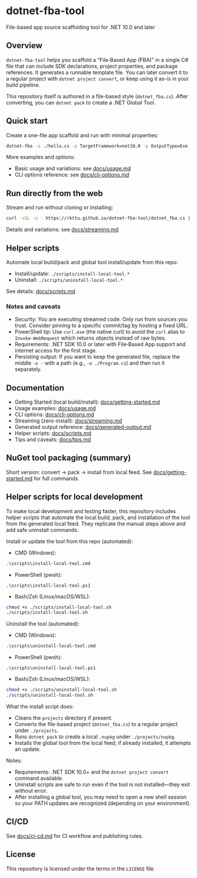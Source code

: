 # dotnet-fba-tool

File-based app source scaffolding tool for .NET 10.0 and later

## Overview

`dotnet-fba-tool` helps you scaffold a “File‑Based App (FBA)” in a single C# file that can include SDK declarations, project properties, and package references. It generates a runnable template file. You can later convert it to a regular project with `dotnet project convert`, or keep using it as-is in your build pipeline.

This repository itself is authored in a file-based style (`dotnet_fba.cs`). After converting, you can `dotnet pack` to create a .NET Global Tool.

## Quick start

Create a one-file app scaffold and run with minimal properties:

```bash
dotnet-fba -o ./hello.cs -p TargetFramework=net10.0 -p OutputType=Exe
```

More examples and options:

- Basic usage and variations: see [docs/usage.md](./docs/usage.md)
- CLI options reference: see [docs/cli-options.md](./docs/cli-options.md)

## Run directly from the web

Stream and run without cloning or installing:

```bash
curl -sSL -o - https://rkttu.github.io/dotnet-fba-tool/dotnet_fba.cs | dotnet run - -o - | dotnet run -
```

Details and variations: see [docs/streaming.md](./docs/streaming.md)

## Helper scripts

Automate local build/pack and global tool install/update from this repo:

- Install/update: `./scripts/install-local-tool.*`
- Uninstall: `./scripts/uninstall-local-tool.*`

See details: [docs/scripts.md](./docs/scripts.md)

### Notes and caveats

- Security: You are executing streamed code. Only run from sources you trust. Consider pinning to a specific commit/tag by hosting a fixed URL.
- PowerShell tip: Use `curl.exe` (the native curl) to avoid the `curl` alias to `Invoke-WebRequest` which returns objects instead of raw bytes.
- Requirements: .NET SDK 10.0 or later with File‑Based App support and internet access for the first stage.
- Persisting output: If you want to keep the generated file, replace the middle `-o -` with a path (e.g., `-o ./Program.cs`) and then run it separately.

## Documentation

- Getting Started (local build/install): [docs/getting-started.md](./docs/getting-started.md)
- Usage examples: [docs/usage.md](./docs/usage.md)
- CLI options: [docs/cli-options.md](./docs/cli-options.md)
- Streaming (zero-install): [docs/streaming.md](./docs/streaming.md)
- Generated output reference: [docs/generated-output.md](./docs/generated-output.md)
- Helper scripts: [docs/scripts.md](./docs/scripts.md)
- Tips and caveats: [docs/tips.md](./docs/tips.md)

## NuGet tool packaging (summary)

Short version: convert → pack → install from local feed. See [docs/getting-started.md](./docs/getting-started.md) for full commands.

## Helper scripts for local development

To make local development and testing faster, this repository includes helper scripts that automate the local build, pack, and installation of the tool from the generated local feed. They replicate the manual steps above and add safe uninstall commands.

Install or update the tool from this repo (automated):

- CMD (Windows):

```bat
.\scripts\install-local-tool.cmd
```

- PowerShell (pwsh):

```pwsh
.\scripts\install-local-tool.ps1
```

- Bash/Zsh (Linux/macOS/WSL):

```bash
chmod +x ./scripts/install-local-tool.sh
./scripts/install-local-tool.sh
```

Uninstall the tool (automated):

- CMD (Windows):

```bat
.\scripts\uninstall-local-tool.cmd
```

- PowerShell (pwsh):

```pwsh
.\scripts\uninstall-local-tool.ps1
```

- Bash/Zsh (Linux/macOS/WSL):

```bash
chmod +x ./scripts/uninstall-local-tool.sh
./scripts/uninstall-local-tool.sh
```

What the install script does:

- Cleans the `projects` directory if present.
- Converts the file-based project (`dotnet_fba.cs`) to a regular project under `./projects`.
- Runs `dotnet pack` to create a local `.nupkg` under `./projects/nupkg`.
- Installs the global tool from the local feed; if already installed, it attempts an update.

Notes:

- Requirements: .NET SDK 10.0+ and the `dotnet project convert` command available.
- Uninstall scripts are safe to run even if the tool is not installed—they exit without error.
- After installing a global tool, you may need to open a new shell session so your PATH updates are recognized (depending on your environment).

## CI/CD

See [docs/ci-cd.md](./docs/ci-cd.md) for CI workflow and publishing rules.

## License

This repository is licensed under the terms in the `LICENSE` file.
